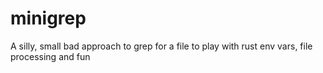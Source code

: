 # minigrep
A silly, small bad approach to grep for a file to play with rust env vars, file processing and fun

